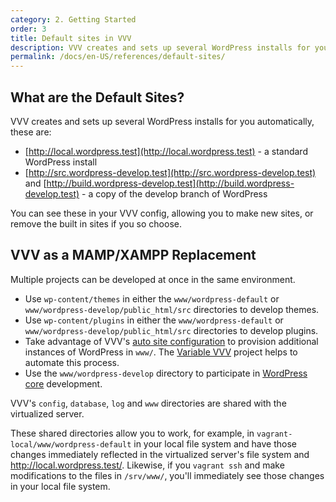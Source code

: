 ```yaml
---
category: 2. Getting Started
order: 3
title: Default sites in VVV
description: VVV creates and sets up several WordPress installs for you automatically.
permalink: /docs/en-US/references/default-sites/
---
```


## What are the Default Sites?

VVV creates and sets up several WordPress installs for you automatically, these are:

 - [http://local.wordpress.test](http://local.wordpress.test) - a standard WordPress install
 - [http://src.wordpress-develop.test](http://src.wordpress-develop.test) and [http://build.wordpress-develop.test](http://build.wordpress-develop.test) - a copy of the develop branch of WordPress

You can see these in your VVV config, allowing you to make new sites, or remove the built in sites if you so choose.

## VVV as a MAMP/XAMPP Replacement

Multiple projects can be developed at once in the same environment.

* Use `wp-content/themes` in either the `www/wordpress-default` or `www/wordpress-develop/public_html/src` directories to develop themes.
* Use `wp-content/plugins` in either the `www/wordpress-default` or `www/wordpress-develop/public_html/src` directories to develop plugins.
* Take advantage of VVV's [auto site configuration](https://github.com/varying-vagrant-vagrants/vvv/wiki/Auto-site-Setup) to provision additional instances of WordPress in `www/`. The [Variable VVV](https://github.com/bradp/vv) project helps to automate this process.
* Use the `www/wordpress-develop` directory to participate in [WordPress core](https://make.wordpress.org/core/) development.

VVV's `config`, `database`, `log` and `www` directories are shared with the virtualized server.

These shared directories allow you to work, for example, in `vagrant-local/www/wordpress-default` in your local file system and have those changes immediately reflected in the virtualized server's file system and http://local.wordpress.test/. Likewise, if you `vagrant ssh` and make modifications to the files in `/srv/www/`, you'll immediately see those changes in your local file system.


